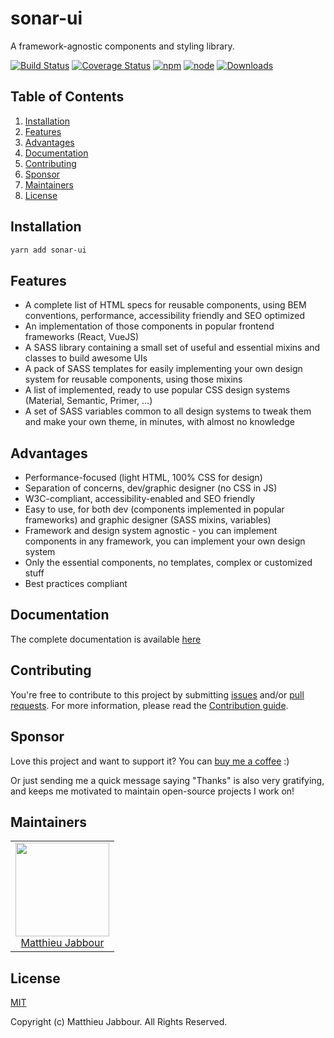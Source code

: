 # sonar-ui

A framework-agnostic components and styling library.

[![Build Status](https://travis-ci.org/openizr/sonar-ui.svg?branch=master)](https://travis-ci.org/openizr/sonar-ui)
[![Coverage Status](https://coveralls.io/repos/github/openizr/sonar-ui/badge.svg)](https://coveralls.io/github/openizr/sonar-ui)
[![npm](https://img.shields.io/npm/v/sonar-ui.svg)](https://www.npmjs.com/package/sonar-ui)
[![node](https://img.shields.io/node/v/sonar-ui.svg)](https://nodejs.org)
[![Downloads](https://img.shields.io/npm/dm/sonar-ui.svg)](https://www.npmjs.com/package/sonar-ui)


## Table of Contents

1. [Installation](#Installation)
2. [Features](#Features)
3. [Advantages](#Advantages)
4. [Documentation](#Documentation)
5. [Contributing](#Contributing)
6. [Sponsor](#Sponsor)
7. [Maintainers](#Maintainers)
8. [License](#License)


## Installation

```bash
yarn add sonar-ui
```


## Features

- A complete list of HTML specs for reusable components, using BEM conventions, performance, accessibility friendly and SEO optimized
- An implementation of those components in popular frontend frameworks (React, VueJS)
- A SASS library containing a small set of useful and essential mixins and classes to build awesome UIs
- A pack of SASS templates for easily implementing your own design system for reusable components, using those mixins
- A list of implemented, ready to use popular CSS design systems (Material, Semantic, Primer, ...)
- A set of SASS variables common to all design systems to tweak them and make your own theme, in minutes, with almost no knowledge


## Advantages
- Performance-focused (light HTML, 100% CSS for design)
- Separation of concerns, dev/graphic designer (no CSS in JS)
- W3C-compliant, accessibility-enabled and SEO friendly
- Easy to use, for both dev (components implemented in popular frameworks) and graphic designer (SASS mixins, variables)
- Framework and design system agnostic - you can implement components in any framework, you can implement your own design system
- Only the essential components, no templates, complex or customized stuff
- Best practices compliant


## Documentation

The complete documentation is available [here](https://matthieu-jabbour.gitbook.io/sonar-ui/)


## Contributing

You're free to contribute to this project by submitting [issues](https://github.com/openizr/sonar-ui/issues) and/or [pull requests](https://github.com/sonar-ui/sonar-ui/pulls). For more information, please read the [Contribution guide](https://github.com/openizr/sonar-ui/blob/master/CONTRIBUTING.md).


## Sponsor

Love this project and want to support it? You can [buy me a coffee](https://www.buymeacoffee.com/matthieujabbour) :)

Or just sending me a quick message saying "Thanks" is also very gratifying, and keeps me motivated to maintain open-source projects I work on!


## Maintainers

<table>
  <tbody>
    <tr>
      <td align="center">
        <img width="150" height="150" src="https://avatars.githubusercontent.com/u/29428247?v=4&s=150">
        </br>
        <a href="https://github.com/matthieujabbour">Matthieu Jabbour</a>
      </td>
    </tr>
  <tbody>
</table>


## License

[MIT](http://opensource.org/licenses/MIT)

Copyright (c) Matthieu Jabbour. All Rights Reserved.
